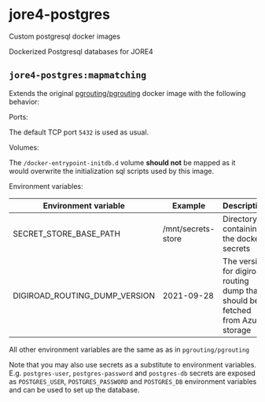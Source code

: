 # jore4-postgres

Custom postgresql docker images

Dockerized Postgresql databases for JORE4

## `jore4-postgres:mapmatching`

Extends the original
[pgrouting/pgrouting](https://hub.docker.com/r/pgrouting/pgrouting/) docker
image with the following behavior:

Ports:

The default TCP port `5432` is used as usual.

Volumes:

The `/docker-entrypoint-initdb.d` volume **should not** be mapped as it would
overwrite the initialization sql scripts used by this image.

Environment variables:

| Environment variable          | Example            | Description                                                                     |
| ----------------------------- | ------------------ | ------------------------------------------------------------------------------- |
| SECRET_STORE_BASE_PATH        | /mnt/secrets-store | Directory containing the docker secrets                                         |
| DIGIROAD_ROUTING_DUMP_VERSION | 2021-09-28         | The version for digiroad routing dump that should be fetched from Azure storage |

All other environment variables are the same as as in `pgrouting/pgrouting`

Note that you may also use secrets as a substitute to environment variables.
E.g. `postgres-user`, `postgres-password` and `postgres-db` secrets are exposed
as `POSTGRES_USER`, `POSTGRES_PASSWORD` and `POSTGRES_DB` environment variables
and can be used to set up the database.
